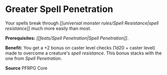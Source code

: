 ﻿---
cssclass: [feats]

---
# Greater Spell Penetration

Your spells break through _[[universal monster rules/Spell Resistance|spell resistance]]_ much more easily than most.

**Prerequisites:** _[[feats/Spell Penetration|Spell Penetration]]_.

**Benefit:** You get a +2 bonus on caster level checks (1d20 + caster level) made to overcome a creature's _spell resistance_. This bonus stacks with the one from _Spell Penetration_.

**Source** PFRPG Core